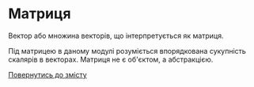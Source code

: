 # Матриця

Вектор або множина векторів, що інтерпретується як матриця.

Під матрицею в даному модулі розуміється впорядкована сукупність скалярів в векторах. Матриця не є об'єктом, а абстракцією.

[Повернутись до змісту](../README.md#Концепції)
